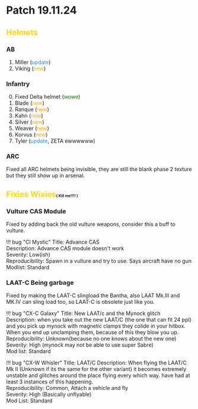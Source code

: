 # Patch 19.11.24

## <span style="color:gold">Helmets</span> 

### AB

1. Miller (<span style="color:dodgerblue">update</span>)
2. Viking (<span style="color:orange">new</span>)

### Infantry

0. Fixed Delta helmet (<span style="color:green">wowe</span>)
1. Blade (<span style="color:orange">new</span>)
2. Ranque (<span style="color:orange">new</span>)
3. Kahn (<span style="color:orange">new</span>)
4. Silver (<span style="color:orange">new</span>)
5. Weaver (<span style="color:orange">new</span>)
6. Korvus (<span style="color:orange">new</span>)
7. Tyler (<span style="color:dodgerblue">update</span>, ZETA ewwwwww)


### ARC

Fixed all ARC helmets being invisible, they are still the blank phase 2 texture but they still show up in arsenal.

## <span style="color:gold">Fixies Wixies</span><font size="1">( Kill me!!!! )</font>

### Vulture CAS Module
Fixed by adding back the old vulture weapons, consider this a buff to vulture.

!!! bug "CI Mystic"
    Title: Advance CAS  
    Description: Advance CAS module doesn't work  
    Severity: Low(ish)  
    Reproducibility: Spawn in a vulture and try to use. Says aircraft have no gun  
    Modlist: Standard

### LAAT-C Being garbage
Fixed by making the LAAT-C slingload the Bantha, also LAAT Mk.III and MK.IV can sling load too, so LAAT-C is obsolete just like you.

!!! bug "CX-C Galaxy"
    Title: New LAAT/c and the Mynock glitch  
    Description: when you take out the new LAAT/C (the one that can fit 24 ppl) and you pick up mynock with magnetic clamps they colide in your hitbox. When you end up unclamping them, because of this they blow you up.   
    Reproducibility: Unknown(because no one knows about the new one)  
    Severity: High (mynock may not be able to use super Sabre)  
    Mod list: Standard  

!!! bug "CX-W Whisler"
    Title: LAAT/C
    Description: When flying the LAAT/C Mk II (Unknown if its the same for the other variant) it becomes extremely unstable and glitches around the place flying every which way. have had at least 3 instances of this happening.  
    Reproducibility: Common, Attach a vehicle and fly  
    Severity: High (Basically unflyable)  
    Mod List: Standard  


